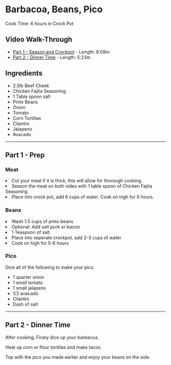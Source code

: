 # Barbacoa, Beans, Pico

Cook Time: 6 hours in Crock Pot

## Video Walk-Through

- [Part 1 - Season and Crockpot](https://www.facebook.com/sylvia.minor.39/videos/2675956905798556/) - Length: 8:08m
- [Part 2 - Dinner Time](https://www.facebook.com/sylvia.minor.39/videos/2676635342397379/) - Length: 5:23m

## Ingredients

- 2.5lb Beef Cheek
- Chicken Fajita Seasoning
- 1 Table spoon salt
- Pinto Beans
- Onion
- Tomato
- Corn Tortillas
- Cilantro
- Jalapeno
- Avacado

---

## Part 1 - Prep

<div class="grid" markdown>
<div><h3>Meat</h3>
<li>Cut your meat if it is thick, this will allow for thorough cooking.</li>
<li>Season the meat on both sides with 1 table spoon of Chicken Fajita Seasoning.</li>
<li>Place into crock pot, add 6 cups of water. Cook on high for 6 hours.</li>
</div>

<div><h3>Beans</h3>
<li>Wash 1.5 cups of pinto beans</li>
<li>Optional: Add salt pork or bacon</li>
<li>1 Teaspoon of salt</li>
<li>Place into seperate crockpot, add 2-3 cups of water</li>
<li>Cook on high for 5-6 hours</li>
</div>
</div>

<h3>Pico</h3>
Dice all of the following to make your pico.

- 1 quarter onion
- 1 small tomato
- 1 small jalapeno
- 1/2 avacado
- Cilantro
- Dash of salt

---

## Part 2 - Dinner Time

After cooking; Finely dice up your barbacoa.

Heat up corn or flour tortillas and make tacos.

Top with the pico you made earlier and enjoy your beans on the side.
